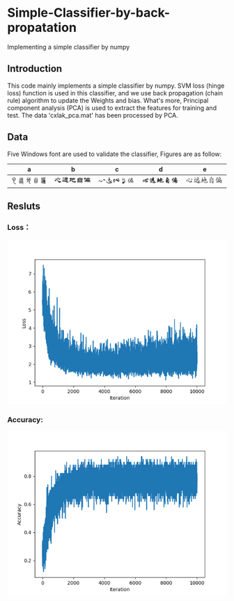 # Simple-Classifier-by-back-propatation
Implementing a simple classifier by numpy
## Introduction
This code mainly implements a simple classifier by numpy. SVM loss (hinge loss) function is used in this classifier, and we use back propagation (chain rule) algorithm to update the Weights and bias. What's more, Principal component analysis (PCA) is used to extract the features for training and test. The data 'cxlak_pca.mat' has been processed by PCA.
## Data
Five Windows font are used to validate the classifier, Figures are as follow:

|a|b|c|d|e|
|-|-|-|-|-|
|![](https://github.com/MingtaoGuo/Simple-Classifier-by-back-propatation/blob/master/IMAGES/1.jpg)|![](https://github.com/MingtaoGuo/Simple-Classifier-by-back-propatation/blob/master/IMAGES/2.jpg)|![](https://github.com/MingtaoGuo/Simple-Classifier-by-back-propatation/blob/master/IMAGES/3.jpg)|![](https://github.com/MingtaoGuo/Simple-Classifier-by-back-propatation/blob/master/IMAGES/4.jpg)|![](https://github.com/MingtaoGuo/Simple-Classifier-by-back-propatation/blob/master/IMAGES/5.jpg)|

## Resluts
### Loss：

![](https://github.com/MingtaoGuo/Simple-Classifier-by-back-propatation/blob/master/IMAGES/loss.png)

### Accuracy:

![](https://github.com/MingtaoGuo/Simple-Classifier-by-back-propatation/blob/master/IMAGES/acc.png)
